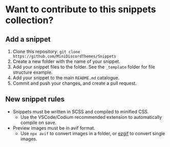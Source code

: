 # Want to contribute to this snippets collection?

## Add a snippet
1. Clone this repository: `git clone https://github.com/MiniDiscordThemes/Snippets`
2. Create a new folder with the name of your snippet.
3. Add your snippet files to the folder. See the `_template` folder for file structure example.
4. Add your snippet to the main `README.md` catalogue.
5. Commit and push your changes, and create a pull request.

## New snippet rules
- Snippets must be written in SCSS and compiled to minified CSS.
  - Use the VSCode/Codium recommended extension to automatically compile on save.
- Preview images must be in avif format.
  - Use `npx avif` to convert images in a folder, or [ezgif](https://ezgif.com/jpg-to-avif) to convert single images.